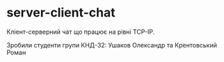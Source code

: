 # server-client-chat
Кліент-серверний чат що працює на рівні TCP-IP.

Зробили студенти групи КНД-32: Ушаков Олександр та Крентовський Роман
